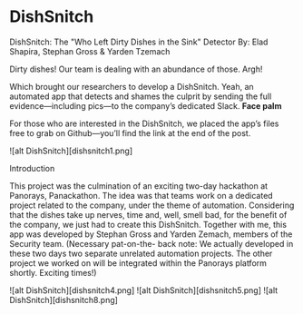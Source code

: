 # DishSnitch

DishSnitch: The "Who Left Dirty Dishes in the Sink" Detector
By: Elad Shapira, Stephan Gross & Yarden Tzemach

Dirty dishes! Our team is dealing with an abundance of those. Argh!

Which brought our researchers to develop a DishSnitch. 
Yeah, an automated app that detects and shames the culprit by sending the full evidence—including pics—to the company’s dedicated Slack. 
**Face palm**

For those who are interested in the DishSnitch, we placed the app’s files free to grab on Github—you’ll find the link at the end of the post.

![alt DishSnitch][dishsnitch1.png]

Introduction

This project was the culmination of an exciting two-day hackathon at Panorays, Panackathon. 
The idea was that teams work on a dedicated project related to the company, under the theme of automation. 
Considering that the dishes take up nerves, time and, well, smell bad, for the benefit of the company, we just had to create this DishSnitch. 
Together with me, this app was developed by Stephan Gross and Yarden Zemach, members of the Security team. 
(Necessary pat-on-the- back note: We actually developed in these two days two separate unrelated automation projects. 
The other project we worked on will be integrated within the Panorays platform shortly. Exciting times!)

![alt DishSnitch][dishsnitch4.png]
![alt DishSnitch][dishsnitch5.png]
![alt DishSnitch][dishsnitch8.png]
